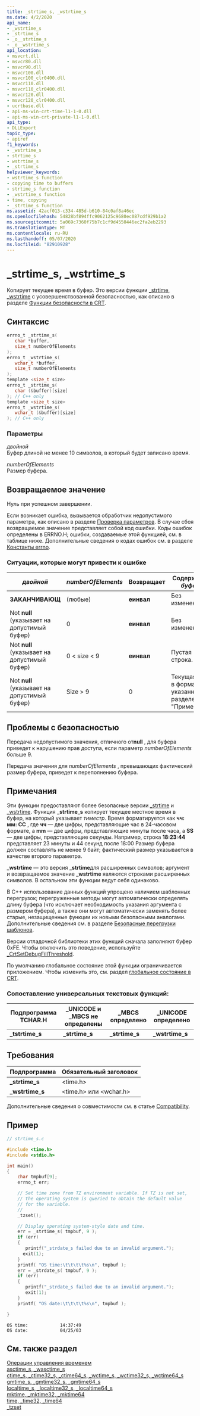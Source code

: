 ```yaml
---
title: _strtime_s, _wstrtime_s
ms.date: 4/2/2020
api_name:
- _wstrtime_s
- _strtime_s
- _o__strtime_s
- _o__wstrtime_s
api_location:
- msvcrt.dll
- msvcr80.dll
- msvcr90.dll
- msvcr100.dll
- msvcr100_clr0400.dll
- msvcr110.dll
- msvcr110_clr0400.dll
- msvcr120.dll
- msvcr120_clr0400.dll
- ucrtbase.dll
- api-ms-win-crt-time-l1-1-0.dll
- api-ms-win-crt-private-l1-1-0.dll
api_type:
- DLLExport
topic_type:
- apiref
f1_keywords:
- _wstrtime_s
- strtime_s
- wstrtime_s
- _strtime_s
helpviewer_keywords:
- wstrtime_s function
- copying time to buffers
- strtime_s function
- _wstrtime_s function
- time, copying
- _strtime_s function
ms.assetid: 42acf013-c334-485d-b610-84c0af8a46ec
ms.openlocfilehash: 54828bf894ffc9062125c9680ec087cdf929b1a2
ms.sourcegitcommit: 5a069c7360f75b7c1cf9d4550446ec2fa2eb2293
ms.translationtype: MT
ms.contentlocale: ru-RU
ms.lasthandoff: 05/07/2020
ms.locfileid: "82910928"
---
```

# <a name="_strtime_s-_wstrtime_s"></a>_strtime_s, _wstrtime_s

Копирует текущее время в буфер. Это версии функции [_strtime, _wstrtime](strtime-wstrtime.md) с усовершенствованной безопасностью, как описано в разделе [Функции безопасности в CRT](../../c-runtime-library/security-features-in-the-crt.md).

## <a name="syntax"></a>Синтаксис

```C
errno_t _strtime_s(
   char *buffer,
   size_t numberOfElements
);
errno_t _wstrtime_s(
   wchar_t *buffer,
   size_t numberOfElements
);
template <size_t size>
errno_t _strtime_s(
   char (&buffer)[size]
); // C++ only
template <size_t size>
errno_t _wstrtime_s(
   wchar_t (&buffer)[size]
); // C++ only
```

### <a name="parameters"></a>Параметры

*двойной*<br/>
Буфер длиной не менее 10 символов, в который будет записано время.

*numberOfElements*<br/>
Размер буфера.

## <a name="return-value"></a>Возвращаемое значение

Нуль при успешном завершении.

Если возникает ошибка, вызывается обработчик недопустимого параметра, как описано в разделе [Проверка параметров](../../c-runtime-library/parameter-validation.md). В случае сбоя возвращаемое значение представляет собой код ошибки. Коды ошибок определены в ERRNO.H; ошибки, создаваемые этой функцией, см. в таблице ниже. Дополнительные сведения о кодах ошибок см. в разделе [Константы errno](../../c-runtime-library/errno-constants.md).

### <a name="error-conditions"></a>Ситуации, которые могут привести к ошибке

|*двойной*|*numberOfElements*|Возвращает|Содержимое *буфера*|
|--------------|------------------------|------------|--------------------------|
|**ЗАКАНЧИВАЮЩ**|(любые)|**еинвал**|Без изменений|
|Not **null** (указывает на допустимый буфер)|0|**еинвал**|Без изменений|
|Not **null** (указывает на допустимый буфер)|0 < size < 9|**еинвал**|Пустая строка.|
|Not **null** (указывает на допустимый буфер)|Size > 9|0|Текущая дата в формате, указанном в разделе "Примечания"|

## <a name="security-issues"></a>Проблемы с безопасностью

Передача недопустимого значения, отличного от**null** , для буфера приведет к нарушению прав доступа, если параметр *numberOfElements* больше 9.

Передача значения для *numberOfElements* , превышающих фактический размер буфера, приведет к переполнению буфера.

## <a name="remarks"></a>Примечания

Эти функции предоставляют более безопасные версии [_strtime](strtime-wstrtime.md) и [_wstrtime](strtime-wstrtime.md). Функция **_strtime_s** копирует текущее местное время в буфер, на который указывает *тиместр*. Время форматируется как **чч: мм: СС** , где **чч** — две цифры, представляющие час в 24-часовом формате, а **mm** — две цифры, представляющие минуты после часа, а **SS** — две цифры, представляющие секунды. Например, строка **18:23:44** представляет 23 минуты и 44 секунд после 18:00 Размер буфера должен составлять не менее 9 байт; фактический размер указывается в качестве второго параметра.

**_wstrtime** — это версия **_strtime**для расширенных символов; аргумент и возвращаемое значение **_wstrtime** являются строками расширенных символов. В остальном эти функции ведут себя одинаково.

В C++ использование данных функций упрощено наличием шаблонных перегрузок; перегруженные методы могут автоматически определять длину буфера (что исключает необходимость указания аргумента с размером буфера), а также они могут автоматически заменять более старые, незащищенные функции их новыми безопасными аналогами. Дополнительные сведения см. в разделе [Безопасные перегрузки шаблонов](../../c-runtime-library/secure-template-overloads.md).

Версии отладочной библиотеки этих функций сначала заполняют буфер 0xFE. Чтобы отключить это поведение, используйте [_CrtSetDebugFillThreshold](crtsetdebugfillthreshold.md).

По умолчанию глобальное состояние этой функции ограничивается приложением. Чтобы изменить это, см. раздел [глобальное состояние в CRT](../global-state.md).

### <a name="generic-text-routine-mapping"></a>Сопоставление универсальных текстовых функций:

|Подпрограмма TCHAR.H|_UNICODE и _MBCS не определены|_MBCS определено|_UNICODE определено|
|---------------------|------------------------------------|--------------------|-----------------------|
|**_tstrtime_s**|**_strtime_s**|**_strtime_s**|**_wstrtime_s**|

## <a name="requirements"></a>Требования

|Подпрограмма|Обязательный заголовок|
|-------------|---------------------|
|**_strtime_s**|\<time.h>|
|**_wstrtime_s**|\<time.h> или \<wchar.h>|

Дополнительные сведения о совместимости см. в статье [Compatibility](../../c-runtime-library/compatibility.md).

## <a name="example"></a>Пример

```C
// strtime_s.c

#include <time.h>
#include <stdio.h>

int main()
{
    char tmpbuf[9];
    errno_t err;

    // Set time zone from TZ environment variable. If TZ is not set,
    // the operating system is queried to obtain the default value
    // for the variable.
    //
    _tzset();

    // Display operating system-style date and time.
    err = _strtime_s( tmpbuf, 9 );
    if (err)
    {
       printf("_strdate_s failed due to an invalid argument.");
      exit(1);
    }
    printf( "OS time:\t\t\t\t%s\n", tmpbuf );
    err = _strdate_s( tmpbuf, 9 );
    if (err)
    {
       printf("_strdate_s failed due to an invalid argument.");
       exit(1);
    }
    printf( "OS date:\t\t\t\t%s\n", tmpbuf );

}
```

```Output
OS time:            14:37:49
OS date:            04/25/03
```

## <a name="see-also"></a>См. также раздел

[Операции управления временем](../../c-runtime-library/time-management.md)<br/>
[asctime_s, _wasctime_s](asctime-s-wasctime-s.md)<br/>
[ctime_s, _ctime32_s, _ctime64_s, _wctime_s, _wctime32_s, _wctime64_s](ctime-s-ctime32-s-ctime64-s-wctime-s-wctime32-s-wctime64-s.md)<br/>
[gmtime_s, _gmtime32_s, _gmtime64_s](gmtime-s-gmtime32-s-gmtime64-s.md)<br/>
[localtime_s, _localtime32_s, _localtime64_s](localtime-s-localtime32-s-localtime64-s.md)<br/>
[mktime, _mktime32, _mktime64](mktime-mktime32-mktime64.md)<br/>
[time, _time32, _time64](time-time32-time64.md)<br/>
[_tzset](tzset.md)<br/>
